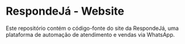 # RespondeJá - Website

Este repositório contém o código-fonte do site da RespondeJá, uma plataforma de automação de atendimento e vendas via WhatsApp.


